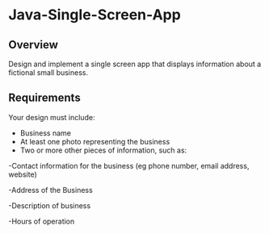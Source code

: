 # Java-Single-Screen-App

## Overview

Design and implement a single screen app that displays information about a fictional small business.

## Requirements

Your design must include:

 - Business name
 - At least one photo representing the business
 - Two or more other pieces of information, such as:

  -Contact information for the business (eg phone number, email address, website)

  -Address of the Business

  -Description of business

  -Hours of operation